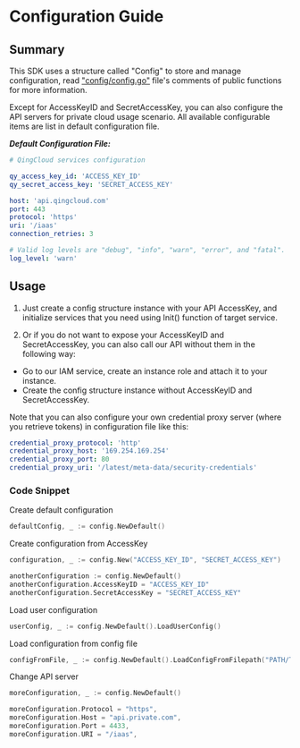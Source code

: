 # Configuration Guide

## Summary

This SDK uses a structure called "Config" to store and manage configuration, read ["config/config.go"](https://github.com/mybee/qingcloud-sdk-go/blob/master/config/config.go) file's comments of public functions for more information.

Except for AccessKeyID and SecretAccessKey, you can also configure the API servers for private cloud usage scenario. All available configurable items are list in default configuration file.

___Default Configuration File:___

``` yaml
# QingCloud services configuration

qy_access_key_id: 'ACCESS_KEY_ID'
qy_secret_access_key: 'SECRET_ACCESS_KEY'

host: 'api.qingcloud.com'
port: 443
protocol: 'https'
uri: '/iaas'
connection_retries: 3

# Valid log levels are "debug", "info", "warn", "error", and "fatal".
log_level: 'warn'

```

## Usage

1. Just create a config structure instance with your API AccessKey, and initialize services that you need using Init() function of target service.

2. Or if you do not want to expose your AccessKeyID and SecretAccessKey, you can also call our API without them in the following way:
- Go to our IAM service, create an instance role and attach it to your instance.
- Create the config structure instance without AccessKeyID and SecretAccessKey.

Note that you can also configure your own credential proxy server (where you retrieve tokens) in configuration file like this:

```yaml
credential_proxy_protocol: 'http'
credential_proxy_host: '169.254.169.254'
credential_proxy_port: 80
credential_proxy_uri: '/latest/meta-data/security-credentials'
```

### Code Snippet

Create default configuration

``` go
defaultConfig, _ := config.NewDefault()
```

Create configuration from AccessKey

``` go
configuration, _ := config.New("ACCESS_KEY_ID", "SECRET_ACCESS_KEY")

anotherConfiguration := config.NewDefault()
anotherConfiguration.AccessKeyID = "ACCESS_KEY_ID"
anotherConfiguration.SecretAccessKey = "SECRET_ACCESS_KEY"
```

Load user configuration

``` go
userConfig, _ := config.NewDefault().LoadUserConfig()
```

Load configuration from config file

``` go
configFromFile, _ := config.NewDefault().LoadConfigFromFilepath("PATH/TO/FILE")
```

Change API server

``` go
moreConfiguration, _ := config.NewDefault()

moreConfiguration.Protocol = "https",
moreConfiguration.Host = "api.private.com",
moreConfiguration.Port = 4433,
moreConfiguration.URI = "/iaas",
```
